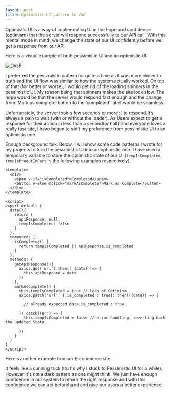 ```yaml
---
layout: post
title: Optimistic UI pattern in Vue
---
```


Optimistic UI is a way of implementing UI in the hope and confidence (optimism) that the server will respond successfully to our API call. With this mental mode in mind, we change the state of our UI confidently before we get a response from our API.

Here is a visual example of both pessimistic UI and an optimistic UI.

![OvsP](https://scontent.fktm8-1.fna.fbcdn.net/v/t1.0-9/117444360_2531181637193391_8272829493525857125_n.jpg?_nc_cat=104&_nc_sid=8024bb&_nc_ohc=qnlLaf09GHoAX_iK3G0&_nc_ht=scontent.fktm8-1.fna&oh=961767f8ba69812ca1dc9ae2188b7f2f&oe=5F5E3152)

I preferred the pessimistic pattern for quite a time as it was more closer to truth and the UI flow was similar to how the system actually worked. On top of that (for better or worse), I would get rid of the loading spinners in the pessimistic UI. My reason being that spinners makes the site look slow. The hope would be that the server would respond fast enough and the change from ‘Mark as complete’ button to the ‘completed’ label would be seamless.

Unfortunately, the server took a few seconds or more :( to respond.It’s always a pain to wait (with or without the loader). As Users expect to get a response for their action in less than a second(or half) and everyone loves a really fast site, I have begun to shift my preference from pessimistic UI to an optimistic one.
 
Enough background talk. Below, I will show some code patterns I wrote for my projects to turn the pessimistic UI into an optimistic one. I have used a temporary variable to store the optimistic state of our UI (```tempIsCompleted```, ```tempIsProdutInCart``` is the following examples respectively).

```
<template>
  <div>
    <span v-if="isCompleted">Completed</span>
    <button v-else @click="markAsComplete">Mark as Complete</button>
  </div>
</template>

<script>
export default {
  data(){
    return {
      apiResponse: null,
      tempIsCompleted: false
    }
  },
  computed: {
    isCompleted() {
      return tempIsCompleted || apiResponse.is_completed
    }
  },
  methods: {
    getApiResponse(){
      axios.get('url').then(( {data} )=> {
        this.apiResponse = data
      })
    },
    markAsComplete() {
      this.tempIsCompleted = true // leap of Optimism
      axios.patch('url', { is_completed : true}).then(({data}) => {

        // already expected data.is_completed : true
      
      }).catch((err) => {
        this.tempIsCompleted = false // error handling: reverting back the updated State

      })
    }
  }
}
</script>
```
Here's another example from an E-commerce site.

<template>
  <div>
    <h1> {{ product.name }}</h1>
    <span v-if="finalIsProductInCart"> Added to Cart</span>
    <button v-else @click="addProductToCart"></buttotn>
  </div>
</template>

<script>
  import { mapState, mapActions } from "vuex";
  export default {
    props: ['product'],
    data() {
      return {
        tempIsProdutInCart: false
      }
    },
    computed: {
      ...mapState("cart", ["carts"]),
      isProductInCart() {
        if (this.carts && this.carts.length) {
          return this.carts.find((item) => {
              return item.id == this.product.id;
            });
        }
      },
      finalIsProductInCart(){
      return this.tempIsProductInCart || this.isProductInCart 
      }
    },
    watch: {
      isProductInCart() {
        this.tempIsProductInCart = false 
        // Once the cart is updated with actual data, let's use that instead of the temporary state
      }
    },
    methods: {
      ...mapActions("cart", ["addToCart"]),
      addProductToCart() {
        try {
          this.tempIsProductInCart = true
          this.addToCart(this.product);
        } catch (err) {
            this.tempIsProductInCart = false
        }
      }
    }  
  }
</script>

It feels like a cunning trick (that's why I stuck to Pessimistic UI for a while). However it's not a dark pattern as one might think. We just have enough confidence in our system to return the right response and with this confidence we can act beforehand and give our users a better experience.

